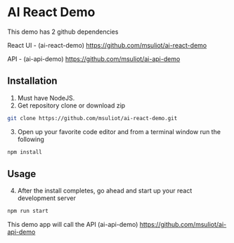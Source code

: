# AI React Demo

This demo has 2 github dependencies

React UI - (ai-react-demo)
https://github.com/msuliot/ai-react-demo

API - (ai-api-demo)
https://github.com/msuliot/ai-api-demo

## Installation

1. Must have NodeJS.
2. Get repository clone or download zip
```bash
git clone https://github.com/msuliot/ai-react-demo.git
```
3. Open up your favorite code editor and from a terminal window run the following
```bash
npm install
```

## Usage

4. After the install completes, go ahead and start up your react development server
```bash
npm run start
```

This demo app will call the API
(ai-api-demo) https://github.com/msuliot/ai-api-demo
